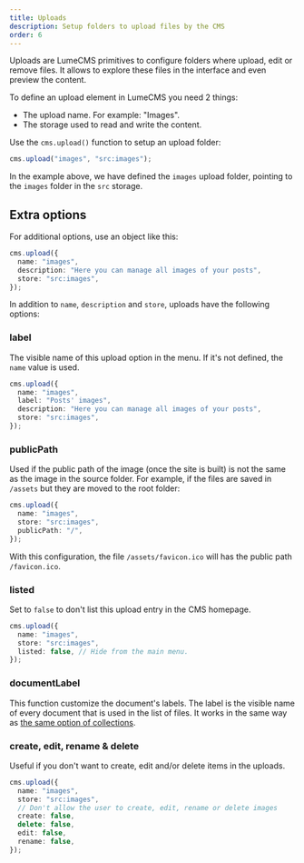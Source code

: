 ```yaml
---
title: Uploads
description: Setup folders to upload files by the CMS
order: 6
---
```


Uploads are LumeCMS primitives to configure folders where upload, edit or remove
files. It allows to explore these files in the interface and even preview the
content.

To define an upload element in LumeCMS you need 2 things:

- The upload name. For example: "Images".
- The storage used to read and write the content.

Use the `cms.upload()` function to setup an upload folder:

```ts
cms.upload("images", "src:images");
```

In the example above, we have defined the `images` upload folder, pointing to
the `images` folder in the `src` storage.

## Extra options

For additional options, use an object like this:

```ts
cms.upload({
  name: "images",
  description: "Here you can manage all images of your posts",
  store: "src:images",
});
```

In addition to `name`, `description` and `store`, uploads have the following
options:

### label

The visible name of this upload option in the menu. If it's not defined, the
`name` value is used.

```ts
cms.upload({
  name: "images",
  label: "Posts' images",
  description: "Here you can manage all images of your posts",
  store: "src:images",
});
```

### publicPath

Used if the public path of the image (once the site is built) is not the same as
the image in the source folder. For example, if the files are saved in `/assets`
but they are moved to the root folder:

```ts
cms.upload({
  name: "images",
  store: "src:images",
  publicPath: "/",
});
```

With this configuration, the file `/assets/favicon.ico` will has the public path
`/favicon.ico`.

### listed

Set to `false` to don't list this upload entry in the CMS homepage.

```ts
cms.upload({
  name: "images",
  store: "src:images",
  listed: false, // Hide from the main menu.
});
```

### documentLabel

This function customize the document's labels. The label is the visible name of
every document that is used in the list of files. It works in the same way as
[the same option of collections](./collections.md#documentlabel).

### create, edit, rename & delete

Useful if you don't want to create, edit and/or delete items in the uploads.

```ts
cms.upload({
  name: "images",
  store: "src:images",
  // Don't allow the user to create, edit, rename or delete images
  create: false,
  delete: false,
  edit: false,
  rename: false,
});
```
